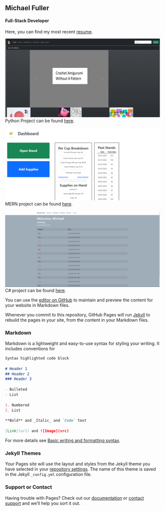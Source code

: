 ## Michael Fuller
#### Full-Stack Developer

Here, you can find my most recent [resume](./assets/updatedResume.docx).

![crochetProject](./assets/crochet.png)
Python Project can be found [here](http://ec2-18-233-169-51.compute-1.amazonaws.com/).

![Reactjs](./assets/lemonMade.png)
MERN project can be found [here](http://ec2-54-234-163-175.compute-1.amazonaws.com/).

![cSharp](./assets/globalATM.png)
C# project can be found [here](http://ec2-3-89-75-4.compute-1.amazonaws.com/).

You can use the [editor on GitHub](https://github.com/Michaelafuller/portfolio/edit/gh-pages/index.md) to maintain and preview the content for your website in Markdown files.

Whenever you commit to this repository, GitHub Pages will run [Jekyll](https://jekyllrb.com/) to rebuild the pages in your site, from the content in your Markdown files.

### Markdown

Markdown is a lightweight and easy-to-use syntax for styling your writing. It includes conventions for

```markdown
Syntax highlighted code block

# Header 1
## Header 2
### Header 3

- Bulleted
- List

1. Numbered
2. List

**Bold** and _Italic_ and `Code` text

[Link](url) and ![Image](src)
```

For more details see [Basic writing and formatting syntax](https://docs.github.com/en/github/writing-on-github/getting-started-with-writing-and-formatting-on-github/basic-writing-and-formatting-syntax).

### Jekyll Themes

Your Pages site will use the layout and styles from the Jekyll theme you have selected in your [repository settings](https://github.com/Michaelafuller/portfolio/settings/pages). The name of this theme is saved in the Jekyll `_config.yml` configuration file.

### Support or Contact

Having trouble with Pages? Check out our [documentation](https://docs.github.com/categories/github-pages-basics/) or [contact support](https://support.github.com/contact) and we’ll help you sort it out.
